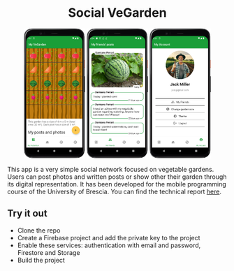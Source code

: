 <div align="center">

# Social VeGarden

<img src="screenshots/my_vegarden.jpg" width="140"> <img src="screenshots/my_friends.jpg" width="140"> <img src="screenshots/my_account.jpg" width="140">
</div>

This app is a very simple social network focused on vegetable gardens. Users can
post photos and written posts or show other their garden through its digital
representation. It has been developed for the mobile programming course of the
University of Brescia. You can find the technical report [here](Report.pdf).

## Try it out
* Clone the repo
* Create a Firebase project and add the private key to the project
* Enable these services: authentication with email and password, Firestore and
Storage
* Build the project